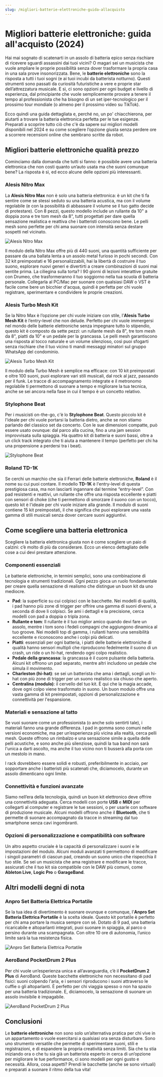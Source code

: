 ```yaml
---
slug: /migliori-batterie-elettroniche-guida-allacquisto
---
```

# Migliori batterie elettroniche: guida all'acquisto (2024)

Hai mai sognato di scatenarti in un assolo di batteria epico senza rischiare di ricevere sguardi assassini dai tuoi vicini? O magari sei un musicista che vuole ampliare le proprie possibilità senza dover trasformare la propria casa in una sala prove insonorizzata. Bene, le **batterie elettroniche** sono la risposta a tutti i tuoi sogni (e ai tuoi incubi da batterista notturno). Questi strumenti sono passati da curiosità futuristiche a vere e proprie star dell’attrezzatura musicale. E sì, ci sono opzioni per ogni budget e livello di esperienza, dal principiante che vuole semplicemente provare a tenere il tempo al professionista che ha bisogno di un set iper-tecnologico per il prossimo tour mondiale (o almeno per il prossimo video su TikTok).

Ecco quindi una guida dettagliata e, perché no, un po' chiacchierona, per aiutarti a trovare la batteria elettronica perfetta per le tue esigenze. Preparati a scoprire tutto ciò che c'è da sapere sui migliori modelli disponibili nel 2024 e su come scegliere l’opzione giusta senza perdere ore a scorrere recensioni online che sembrano scritte da robot.

## Migliori batterie elettroniche qualità prezzo

Cominciamo dalla domanda che tutti si fanno: è possibile avere una batteria elettronica che non costi quanto un’auto usata ma che suoni comunque bene? La risposta è sì, ed ecco alcune delle opzioni più interessanti.

### Alesis Nitro Max

La **Alesis Nitro Max** non è solo una batteria elettronica: è un kit che ti fa sentire come se stessi seduto su una batteria acustica, ma con il volume regolabile (e con la possibilità di abbassare il volume se il tuo gatto decide di protestare). Con 8 pezzi, questo modello include un rullante da 10" a doppia zona e tre tom mesh da 8", tutti progettati per dare quella sensazione realistica e reattiva che i batteristi conoscono bene. Le pelli mesh sono perfette per chi ama suonare con intensità senza destare sospetti nel vicinato.

![Alesis Nitro Max](/guide-img/output/p_b0c43r8srb-1.jpg)

Il modulo della Nitro Max offre più di 440 suoni, una quantità sufficiente per passare da una ballata lenta a un assolo metal furioso in pochi secondi. Con 32 kit preimpostati e 16 personalizzabili, hai la libertà di costruire il tuo suono, esplorare nuovi generi e divertirti a creare combinazioni di suoni mai sentite prima. La ciliegina sulla torta? I 90 giorni di lezioni interattive gratuite con Drumeo, che trasformeranno il tuo soggiorno nella tua scuola di batteria personale. Collegarla al PC/Mac per suonare con qualsiasi DAW o VST è facile come bere un bicchier d'acqua, quindi è perfetta per chi vuole registrare, sperimentare e condividere le proprie creazioni.

### Alesis Turbo Mesh Kit

Se la Nitro Max è l’opzione per chi vuole iniziare con stile, l’**Alesis Turbo Mesh Kit** è l’entry-level che non delude. Perfetto per chi vuole immergersi nel mondo delle batterie elettroniche senza impegnare tutto lo stipendio, questo kit è composto da sette pezzi: un rullante mesh da 8", tre tom mesh da 8", piatti da 10" e un pedale per la grancassa. Le pelli mesh garantiscono una risposta al tocco naturale e un volume silenzioso, così puoi sfogarti senza rischiare che il tuo vicino ti mandi messaggi minatori sul gruppo WhatsApp del condominio.

![Alesis Turbo Mesh Kit](/guide-img/output/p_b07hytrl7d-1.jpg)

Il modulo della Turbo Mesh è semplice ma efficace: con 10 kit preimpostati e oltre 100 suoni, puoi esplorare vari stili musicali, dal rock al jazz, passando per il funk. Le tracce di accompagnamento integrate e il metronomo regolabile ti permettono di suonare a tempo e migliorare la tua tecnica, anche se sei ancora nella fase in cui il tempo è un concetto relativo.

### Stylophone Beat

Per i musicisti on-the-go, c'è lo **Stylophone Beat**. Questo piccolo kit è l'ideale per chi vuole portarsi la batteria dietro, anche se non stiamo parlando del classico set da concerto. Con le sue dimensioni compatte, può essere usato ovunque: dal parco alla cucina, fino a una jam session improvvisata sulla spiaggia. Ha quattro kit di batteria e suoni bassi, oltre a un click track integrato che ti aiuta a mantenere il tempo (perfetto per chi ha una propensione a perdersi tra i beat).

![Stylophone Beat](/guide-img/output/p_b0c5xz7gl3.jpg)

### Roland TD-1K

Se cerchi un marchio che sia il Ferrari delle batterie elettroniche, **Roland** è il nome su cui puoi contare. Il modello **TD-1K** è l'entry-level di questa prestigiosa casa, ma non lasciarti ingannare dal termine “entry-level”. Con pad resistenti e reattivi, un rullante che offre una risposta eccellente e piatti con sensori di choke (che ti permettono di smorzare il suono con un tocco), questo kit è l'ideale per chi vuole iniziare alla grande. Il modulo di suoni contiene 15 kit preimpostati, il che significa che puoi esplorare una vasta gamma di stili musicali senza dover cercare suoni aggiuntivi.

## Come scegliere una batteria elettronica

Scegliere la batteria elettronica giusta non è come scegliere un paio di calzini: c’è molto di più da considerare. Ecco un elenco dettagliato delle cose a cui devi prestare attenzione.

### Componenti essenziali

Le batterie elettroniche, in termini semplici, sono una combinazione di tecnologia e strumenti tradizionali. Ogni pezzo gioca un ruolo fondamentale per creare quella sensazione di realismo che distingue un buon kit da uno mediocre.

- **Pad**: la superficie su cui colpisci con le bacchette. Nei modelli di qualità, i pad hanno più zone di trigger per offrire una gamma di suoni diversi, a seconda di dove li colpisci. Se ami i dettagli e la precisione, cerca modelli con pad a doppia o tripla zona.
- **Rullante e tom**: Il rullante è il tuo miglior amico quando devi fare un assolo, mentre i tom sono i fedeli compagni che aggiungono dinamica al tuo groove. Nei modelli top di gamma, i rullanti hanno una sensibilità eccellente e riconoscono anche i colpi più delicati.
- **Piatti**: essenziali per ogni batteria, i piatti delle batterie elettroniche di qualità hanno sensori multipli che riproducono fedelmente il suono di un crash, un ride o un hi-hat, rendendo ogni colpo realistico.
- **Pedale della grancassa**: la grancassa è il cuore pulsante della batteria. Alcuni kit offrono un pad separato, mentre altri includono un pedale che simula il movimento.
- **Charleston (hi-hat)**: se sei un batterista che ama i dettagli, scegli un hi-hat con più zone di trigger per un suono realistico sia chiuso che aperto.
- **Centralina (modulo)**: il cervello del tuo kit. È qui che la magia accade, dove ogni colpo viene trasformato in suono. Un buon modulo offre una vasta gamma di kit preimpostati, opzioni di personalizzazione e connettività per l'espansione.

### Materiali e sensazione al tatto

Se vuoi suonare come un professionista (o anche solo sentirti tale), i materiali fanno una grande differenza. I pad in gomma sono comuni nelle versioni economiche, ma per un’esperienza più vicina alla realtà, cerca pelli mesh. Queste offrono un rimbalzo e una sensazione simile a quella delle pelli acustiche, e sono anche più silenziose, quindi la tua band non sarà l'unica a darti ascolto, ma anche il tuo vicino non ti busserà alla porta con un mestolo in mano.

I rack dovrebbero essere solidi e robusti, preferibilmente in acciaio, per sopportare anche i batteristi più scatenati che, diciamocelo, durante un assolo dimenticano ogni limite.

### Connettività e funzioni avanzate

Siamo nell’era della tecnologia, quindi un buon kit elettronico deve offrire una connettività adeguata. Cerca modelli con porte **USB** e **MIDI** per collegarti al computer e registrare le tue sessioni, o per usarle con software di produzione musicale. Alcuni modelli offrono anche il **Bluetooth**, che ti permette di suonare accompagnato da tracce in streaming dal tuo smartphone senza cavi ingombranti.

### Opzioni di personalizzazione e compatibilità con software

Un altro aspetto cruciale è la capacità di personalizzare i suoni e le impostazioni del modulo. Alcuni moduli avanzati ti permettono di modificare i singoli parametri di ciascun pad, creando un suono unico che rispecchia il tuo stile. Se sei un musicista che ama registrare e modificare le tracce, assicurati che il tuo kit sia compatibile con le DAW più comuni, come **Ableton Live**, **Logic Pro** o **GarageBand**.

## Altri modelli degni di nota

### Anpro Set Batteria Elettrica Portatile

Se la tua idea di divertimento è suonare ovunque e comunque, l'**Anpro Set Batteria Elettrica Portatile** è la scelta ideale. Questo kit portatile è perfetto per chi ama portare la musica sempre con sé. Dotato di 9 pad, una batteria ricaricabile e altoparlanti integrati, puoi suonare in spiaggia, al parco o persino durante una scampagnata. Con oltre 10 ore di autonomia, l’unico limite sarà la tua resistenza fisica.

![Anpro Set Batteria Elettrica Portatile](/guide-img/output/p_b0ccdf9178.jpg)

### AeroBand PocketDrum 2 Plus

Per chi vuole un’esperienza unica e all’avanguardia, c’è il **PocketDrum 2 Plus** di AeroBand. Queste bacchette elettroniche non necessitano di pad fisici: suoni colpendo l'aria, e i sensori riproducono i suoni attraverso le cuffie o gli altoparlanti. È perfetto per chi viaggia spesso o non ha spazio per una batteria tradizionale. E, diciamocelo, la sensazione di suonare un assolo invisibile è impagabile.

![AeroBand PocketDrum 2 Plus](/guide-img/output/p_b0d25f4jg7.jpg)

## Conclusioni

Le **batterie elettroniche** non sono solo un’alternativa pratica per chi vive in un appartamento o vuole esercitarsi a qualsiasi ora senza disturbare. Sono uno strumento versatile che permette di sperimentare suoni, stili e registrazioni, e di espandere la propria creatività senza limiti. Sia che tu stia iniziando ora o che tu sia già un batterista esperto in cerca di un’opzione per migliorare le tue performance, ci sono modelli per ogni gusto e necessità. Allora, cosa aspetti? Prendi le bacchette (anche se sono virtuali) e preparati a suonare il ritmo della tua vita!
